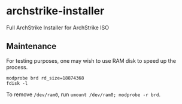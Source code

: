 # archstrike-installer
Full ArchStrike Installer for ArchStrike ISO

## Maintenance
For testing purposes, one may wish to use RAM disk to speed up the process.
```
modprobe brd rd_size=18874368
fdisk -l
```
To remove `/dev/ram0`, run `umount /dev/ram0; modprobe -r brd`.
